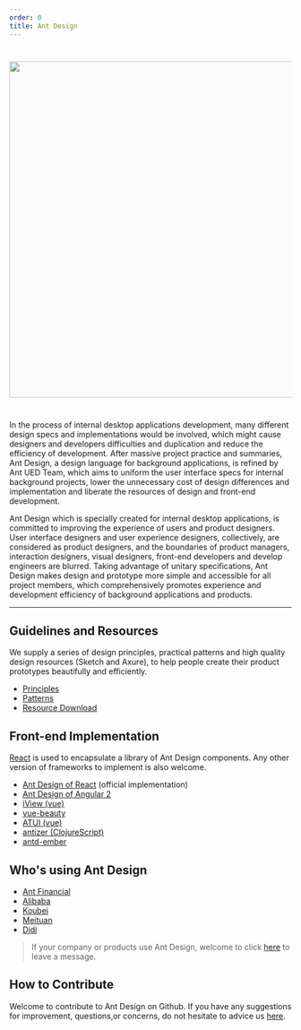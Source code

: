 ```yaml
---
order: 0
title: Ant Design
---
```


<div style="text-align:center;background:#FBFBFB;margin:40px 0;">
  <img style="width: 600px" src="https://os.alipayobjects.com/rmsportal/mgesTPFxodmIwpi.png">
</div>

In the process of internal desktop applications development, many different design specs and implementations would be involved, which might cause designers and developers difficulties and duplication and reduce the efficiency of development. After massive project practice and summaries, Ant Design, a design language for background applications, is refined by Ant UED Team, which aims to uniform the user interface specs for internal background projects, lower the unnecessary cost of design differences and implementation and liberate the resources of design and front-end development.

Ant Design which is specially created for internal desktop applications, is committed to improving the experience of users and product designers. User interface designers and user experience designers, collectively, are considered as product designers, and the boundaries of product managers, interaction designers, visual designers, front-end developers and develop engineers are blurred. Taking advantage of unitary specifications, Ant Design makes design and prototype more simple and accessible for all project members, which comprehensively  promotes experience and development efficiency of background applications and products.

---

## Guidelines and Resources

We supply a series of design principles, practical patterns and high quality design resources (Sketch and Axure), to help people create their product prototypes beautifully and efficiently.

- [Principles](/docs/spec/proximity)
- [Patterns](/docs/pattern/navigation)
- [Resource Download](/docs/resource/download)

## Front-end Implementation

[React](http://facebook.github.io/react/) is used to encapsulate a library of Ant Design components. Any other version of frameworks to implement is also welcome.

- [Ant Design of React](/docs/react/introduce) (official implementation)
- <div class="outside-link internal"><a href="http://zorro.alibaba.net" target="_blank">Ant Design of Angular 2</a></div>
- <div class="outside-link"><a href="https://github.com/iview/iview/" target="_blank">iView (vue)</a></div>
- <div class="outside-link"><a href="https://github.com/FE-Driver/vue-beauty" target="_blank">vue-beauty</a></div>
- <div class="outside-link"><a href="https://github.com/aliqin/atui" target="_blank">ATUI (vue)</a></div>
- <div class="outside-link"><a href="https://github.com/priornix/antizer" target="_blank">antizer (ClojureScript)</a></div>
- <div class="outside-link"><a href="https://github.com/idcos/antd-ember" target="_blank">antd-ember</a></div>

## Who's using Ant Design

- [Ant Financial](http://www.antgroup.com/index.htm?locale=en_US)
- [Alibaba](http://www.alibaba.com/)
- [Koubei](http://www.koubei.com/)
- [Meituan](http://www.meituan.com)
- [Didi](http://www.xiaojukeji.com/)

> If your company or products use Ant Design, welcome to click [here](https://github.com/ant-design/ant-design/issues/477) to leave a message.

## How to Contribute

Welcome to contribute to Ant Design on Github. If you have any suggestions for improvement, questions,or concerns, do not hesitate to advice us [here](https://github.com/ant-design/ant-design/issues).
